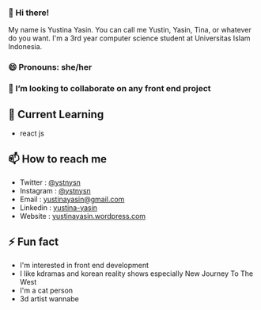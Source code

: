 ### 👋 Hi there!

My name is Yustina Yasin. You can call me Yustin, Yasin, Tina, or whatever do you want. I'm a 3rd year computer science student at Universitas Islam Indonesia. 

### 😄 Pronouns: she/her

### 👯 I’m looking to collaborate on any front end project

## 🌱 Current Learning
- react js


## 📫 How to reach me
- Twitter : [@ystnysn](https://twitter.com//ystnysn)
- Instagram : [@ystnysn](https://www.instagram.com/ystnysn/)
- Email : yustinayasin@gmail.com
- Linkedin : [yustina-yasin](https://www.linkedin.com/in/yustina-yasin-201721188/)
- Website : [yustinayasin.wordpress.com](https://yustinayasin.wordpress.com/)

## ⚡ Fun fact
- I'm interested in front end development
- I like kdramas and korean reality shows especially New Journey To The West
- I'm a cat person
- 3d artist wannabe

<!--
**yustinayasin/yustinayasin** is a ✨ _special_ ✨ repository because its `README.md` (this file) appears on your GitHub profile.

Here are some ideas to get you started:

- 🔭 I’m currently working on ...
- 🌱 I’m currently learning ...
- 👯 I’m looking to collaborate on ...
- 🤔 I’m looking for help with ...
- 💬 Ask me about ...
- 📫 How to reach me: ...
- 😄 Pronouns: ...
- ⚡ Fun fact: ...
-->
